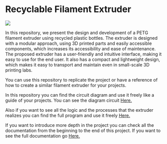 <h1>Recyclable Filament Extruder</h1>

<img src="https://user-images.githubusercontent.com/101992463/221448465-b78ce6a4-7c4e-47a2-9327-569ec5b8c882.png" aling="center">

<p>In this repository, we present the design and development of a PETG filament extruder using recycled plastic bottles. The extruder is designed with a modular approach, using 3D printed parts and easily accessible components, which increases its accessibility and ease of maintenance. The proposed extruder has a user-friendly and intuitive interface, making it easy to use for the end user. It also has a compact and lightweight design, which makes it easy to transport and maintain even in small-scale 3D printing labs.</p>

You can use this repository to replicate the project or have a reference of how to create a similar filament extruder for your projects.

<p>In this repository you can find the circuit diagram and use it freely like a guide of your projects. You can see the diagram circuit <a href="https://github.com/DavidSantana872/Filament_Extruder/blob/main/Circuit_Diagram/Schematic_FilamentProject_2023-02-26.pdf" title="Circuit_Diagram">
Here.</a></p>

<p>Also if you want to see all the logic and the processes that the extruder realizes you can find the full program and use it freely <a href="https://github.com/DavidSantana872/Filament_Extruder/blob/main/Code/main.ino" title="Code">
Here.</a></p>

<p>If you want to introduce more depth in the project you can check all the documentation from the beginning to the end of this project. If you want to see the full documentation go <a href="https://github.com/DavidSantana872/Filament_Extruder/tree/main/Documentation" title="Documentation">
Here.</a></p>

